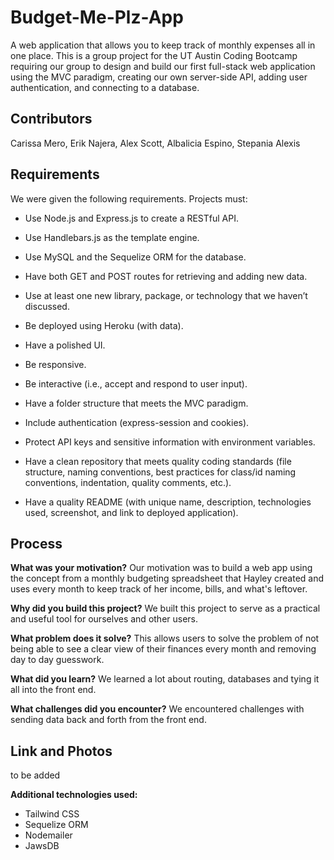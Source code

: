 # Budget-Me-Plz-App

A web application that allows you to keep track of monthly expenses all in one place. This is a group project for the UT Austin Coding Bootcamp requiring our group to design and build our first full-stack web application using the MVC paradigm, creating our own server-side API, adding user authentication, and connecting to a database.

## Contributors

Carissa Mero, Erik Najera, Alex Scott, Albalicia Espino, Stepania Alexis

## Requirements

We were given the following requirements. Projects must:

- Use Node.js and Express.js to create a RESTful API.

- Use Handlebars.js as the template engine.

- Use MySQL and the Sequelize ORM for the database.

- Have both GET and POST routes for retrieving and adding new data.

- Use at least one new library, package, or technology that we haven’t discussed.

- Be deployed using Heroku (with data).

- Have a polished UI.

- Be responsive.

- Be interactive (i.e., accept and respond to user input).

- Have a folder structure that meets the MVC paradigm.

- Include authentication (express-session and cookies).

- Protect API keys and sensitive information with environment variables.

- Have a clean repository that meets quality coding standards (file structure, naming conventions, best practices for class/id naming conventions, indentation, quality comments, etc.).

- Have a quality README (with unique name, description, technologies used, screenshot, and link to deployed application).

## Process

**What was your motivation?**
Our motivation was to build a web app using the concept from a monthly budgeting spreadsheet that Hayley created and uses every month to keep track of her income, bills, and what's leftover.

**Why did you build this project?**
We built this project to serve as a practical and useful tool for ourselves and other users.

**What problem does it solve?**
This allows users to solve the problem of not being able to see a clear view of their finances every month and removing day to day guesswork.

**What did you learn?**
We learned a lot about routing, databases and tying it all into the front end.

**What challenges did you encounter?**
We encountered challenges with sending data back and forth from the front end.

## Link and Photos

to be added

**Additional technologies used:**

- Tailwind CSS
- Sequelize ORM
- Nodemailer
- JawsDB
